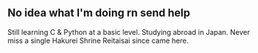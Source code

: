 ## No idea what I'm doing rn send help
Still learning C & Python at a basic level.
Studying abroad in Japan.
Never miss a single Hakurei Shrine Reitaisai since came here.
<!--
**JealousyStar/JealousyStar** is a ✨ _special_ ✨ repository because its `README.md` (this file) appears on your GitHub profile.

Here are some ideas to get you started:

- 🔭 I’m currently working on ...
- 🌱 I’m currently learning ...
- 👯 I’m looking to collaborate on ...
- 🤔 I’m looking for help with ...
- 💬 Ask me about ...
- 📫 How to reach me: ...
- 😄 Pronouns: ...
- ⚡ Fun fact: ...
-->
